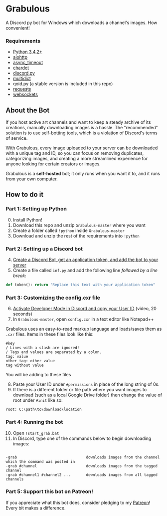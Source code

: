 # Grabulous
A Discord py bot for Windows which downloads a channel's images. How convenient!

### Requirements
* [Python 3.4.2+](https://www.python.org/downloads/)
* [aiohttp](https://github.com/aio-libs/aiohttp/releases/latest)
* [async_timeout](https://github.com/aio-libs/async-timeout/releases/latest)
* [chardet](https://github.com/chardet/chardet/releases/latest)
* [discord.py](https://github.com/Rapptz/discord.py/releases/tag/v0.16.12)
* [multidict](https://github.com/aio-libs/multidict/releases/latest)
* qoid.py (a stable version is included in this repo)
* [requests](https://pypi.python.org/pypi/requests#downloads)
* [websockets](https://github.com/Lawouach/WebSocket-for-Python/releases/tag/0.4.2)

## About the Bot

If you host active art channels and want to keep a steady archive of its creations, manually downloading images is a hassle. The "recommended" solution is to use self-botting tools, which is a violation of Discord's terms of service.

With Grabulous, every image uploaded to your server can be downloaded with a unique tag and ID, so you can focus on removing duplicates, categorizing images, and creating a more streamlined experience for anyone looking for certain creators or images.

Grabulous is a **self-hosted** bot; it only runs when you want it to, and it runs from your own computer.

## How to do it

### Part 1: Setting up Python
0. Install Python!
1. Download this repo and unzip `Grabulous-master` where you want
2. Create a folder called `!python` inside `Grabulous-master`
3. Download and unzip the rest of the requirements into `!python`

### Part 2: Setting up a Discord bot
4. [Create a Discord Bot, get an application token, and add the bot to your server](https://github.com/reactiflux/discord-irc/wiki/Creating-a-discord-bot-&-getting-a-token)
5. Create a file called `inf.py` and add the following line *followed by a line break*:
```python
def token(): return "Replace this text with your application token"
```

### Part 3: Customizing the config.cxr file
6. [Activate Developer Mode in Discord and copy your User ID](https://youtu.be/fqAwlX0c_Vc?t=6) (video, 20 seconds)
7. In `Grabulous-master`, open `config.cxr` in a text editor like Notepad++

Grabulous uses an easy-to-read markup language and loads/saves them as `.cxr` files. Items in these files look like this:
```
#key
/ Lines with a slash are ignored!
/ Tags and values are separated by a colon.
tag: value
other tag: other value
tag without value
```

You will be adding to these files

8. Paste your User ID under `#permissions` in place of the long string of 0s.
9. If there is a different folder or file path where you want images to download (such as a local Google Drive folder) then change the value of root under `#init` like so:
```
root: C:\path\to\download\location
```

### Part 4: Running the bot
10. Open `!start_grab.bat`
11. In Discord, type one of the commands below to begin downloading images:
```

-grab                               downloads images from the channel which the command was posted in
-grab #channel                      downloads images from the tagged channel
-grab #channel1 #channel2 ...       downloads images from all tagged channels
```

### Part 5: Support this bot on Patreon!

If you appreciate what this bot does, consider pledging to my [Patreon](https://www.patreon.com/complexor)! Every bit makes a difference.
